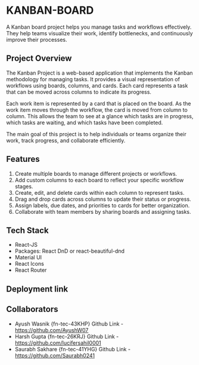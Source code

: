 # KANBAN-BOARD
A Kanban board project helps you manage tasks and workflows effectively. They help teams visualize their work, identify bottlenecks, and continuously improve their processes.

## Project Overview
The Kanban Project is a web-based application that implements the Kanban methodology for managing tasks. It provides a visual representation of workflows using boards, columns, and cards. Each card represents a task that can be moved across columns to indicate its progress.

Each work item is represented by a card that is placed on the board. As the work item moves through the workflow, the card is moved from column to column. This allows the team to see at a glance which tasks are in progress, which tasks are waiting, and which tasks have been completed.

The main goal of this project is to help individuals or teams organize their work, track progress, and collaborate efficiently.

## Features
1. Create multiple boards to manage different projects or workflows.
2. Add custom columns to each board to reflect your specific workflow stages.
3. Create, edit, and delete cards within each column to represent tasks.
4. Drag and drop cards across columns to update their status or progress.
5. Assign labels, due dates, and priorities to cards for better organization.
6. Collaborate with team members by sharing boards and assigning tasks.

## Tech Stack

- React-JS
- Packages: React DnD or react-beautiful-dnd
- Material UI
- React Icons
- React Router

## Deployment link

## Collaborators

- Ayush Wasnik {fn-tec-43KHP} Github Link - https://github.com/AyushW07
- Harsh Gupta   {fn-tec-26KRJ}  Github Link - https://github.com/lucifersahil0001
- Saurabh Sakhare {fn-tec-41YHG} Github Link - https://github.com/Saurabh0241

